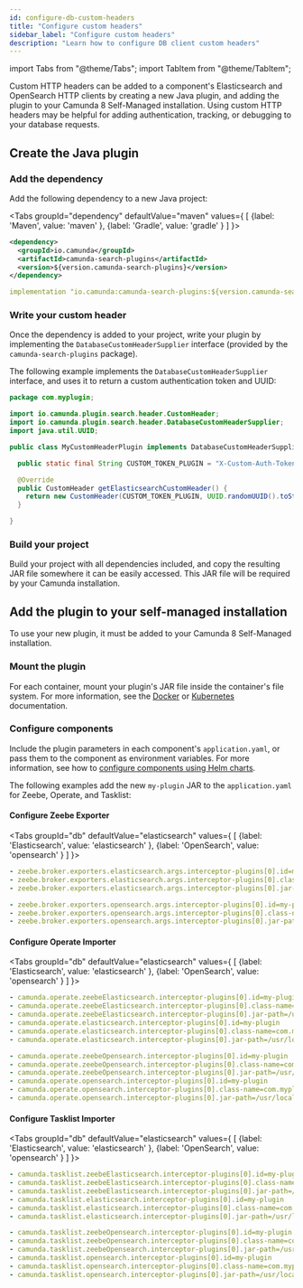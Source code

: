 ```yaml
---
id: configure-db-custom-headers
title: "Configure custom headers"
sidebar_label: "Configure custom headers"
description: "Learn how to configure DB client custom headers"
---
```


import Tabs from "@theme/Tabs";
import TabItem from "@theme/TabItem";

Custom HTTP headers can be added to a component's Elasticsearch and OpenSearch HTTP clients by creating a new Java plugin, and adding the plugin to your Camunda 8 Self-Managed installation. Using custom HTTP headers may be helpful for adding authentication, tracking, or debugging to your database requests.

## Create the Java plugin

### Add the dependency

Add the following dependency to a new Java project:

<Tabs groupId="dependency" defaultValue="maven" values={
[
{label: 'Maven', value: 'maven' },
{label: 'Gradle', value: 'gradle' }
]
}>

<TabItem value='maven'>

```xml
<dependency>
  <groupId>io.camunda</groupId>
  <artifactId>camunda-search-plugins</artifactId>
  <version>${version.camunda-search-plugins}</version>
</dependency>
```

</TabItem>

<TabItem value='gradle'>

```yml
implementation "io.camunda:camunda-search-plugins:${version.camunda-search-plugins}"
```

</TabItem>
</Tabs>

### Write your custom header

Once the dependency is added to your project, write your plugin by implementing the `DatabaseCustomHeaderSupplier` interface (provided by the
`camunda-search-plugins` package).

The following example implements the `DatabaseCustomHeaderSupplier` interface, and uses it to return a custom authentication token and UUID:

```java
package com.myplugin;

import io.camunda.plugin.search.header.CustomHeader;
import io.camunda.plugin.search.header.DatabaseCustomHeaderSupplier;
import java.util.UUID;

public class MyCustomHeaderPlugin implements DatabaseCustomHeaderSupplier {

  public static final String CUSTOM_TOKEN_PLUGIN = "X-Custom-Auth-Token";

  @Override
  public CustomHeader getElasticsearchCustomHeader() {
    return new CustomHeader(CUSTOM_TOKEN_PLUGIN, UUID.randomUUID().toString());
  }

}
```

### Build your project

Build your project with all dependencies included, and copy the resulting JAR file somewhere it can be easily accessed. This JAR file will be required by your Camunda installation.

## Add the plugin to your self-managed installation

To use your new plugin, it must be added to your Camunda 8 Self-Managed installation.

### Mount the plugin

For each container, mount your plugin's JAR file inside the container's file system. For more information, see the
[Docker](https://docs.docker.com/engine/storage/volumes/) or [Kubernetes](https://kubernetes.io/docs/concepts/storage/volumes/) documentation.

### Configure components

Include the plugin parameters in each component's `application.yaml`, or pass them to the component as environment variables. For more information, see how to [configure components using Helm charts](/self-managed/operational-guides/application-configs.md).

The following examples add the new `my-plugin` JAR to the `application.yaml` for Zeebe, Operate, and Tasklist:

#### Configure Zeebe Exporter

<Tabs groupId="db" defaultValue="elasticsearch" values={
[
{label: 'Elasticsearch', value: 'elasticsearch' },
{label: 'OpenSearch', value: 'opensearch' }
]
}>

<TabItem value='elasticsearch'>

```yaml
- zeebe.broker.exporters.elasticsearch.args.interceptor-plugins[0].id=my-plugin
- zeebe.broker.exporters.elasticsearch.args.interceptor-plugins[0].class-name=com.myplugin.MyCustomHeaderPlugin
- zeebe.broker.exporters.elasticsearch.args.interceptor-plugins[0].jar-path=/usr/local/plugin/plg.jar
```

</TabItem>

<TabItem value='opensearch'>

```yaml
- zeebe.broker.exporters.opensearch.args.interceptor-plugins[0].id=my-plugin
- zeebe.broker.exporters.opensearch.args.interceptor-plugins[0].class-name=com.myplugin.MyCustomHeaderPlugin
- zeebe.broker.exporters.opensearch.args.interceptor-plugins[0].jar-path=/usr/local/plugin/plg.jar
```

</TabItem>
</Tabs>

#### Configure Operate Importer

<Tabs groupId="db" defaultValue="elasticsearch" values={
[
{label: 'Elasticsearch', value: 'elasticsearch' },
{label: 'OpenSearch', value: 'opensearch' }
]
}>

<TabItem value='elasticsearch'>

```yaml
- camunda.operate.zeebeElasticsearch.interceptor-plugins[0].id=my-plugin
- camunda.operate.zeebeElasticsearch.interceptor-plugins[0].class-name=com.myplugin.MyCustomHeaderPlugin
- camunda.operate.zeebeElasticsearch.interceptor-plugins[0].jar-path=/usr/local/plugin/plg.jar
- camunda.operate.elasticsearch.interceptor-plugins[0].id=my-plugin
- camunda.operate.elasticsearch.interceptor-plugins[0].class-name=com.myplugin.MyCustomHeaderPlugin
- camunda.operate.elasticsearch.interceptor-plugins[0].jar-path=/usr/local/plugin/plg.jar
```

</TabItem>

<TabItem value='opensearch'>

```yaml
- camunda.operate.zeebeOpensearch.interceptor-plugins[0].id=my-plugin
- camunda.operate.zeebeOpensearch.interceptor-plugins[0].class-name=com.myplugin.MyCustomHeaderPlugin
- camunda.operate.zeebeOpensearch.interceptor-plugins[0].jar-path=/usr/local/plugin/plg.jar
- camunda.operate.opensearch.interceptor-plugins[0].id=my-plugin
- camunda.operate.opensearch.interceptor-plugins[0].class-name=com.myplugin.MyCustomHeaderPlugin
- camunda.operate.opensearch.interceptor-plugins[0].jar-path=/usr/local/plugin/plg.jar
```

</TabItem>
</Tabs>

#### Configure Tasklist Importer

<Tabs groupId="db" defaultValue="elasticsearch" values={
[
{label: 'Elasticsearch', value: 'elasticsearch' },
{label: 'OpenSearch', value: 'opensearch' }
]
}>

<TabItem value='elasticsearch'>

```yaml
- camunda.tasklist.zeebeElasticsearch.interceptor-plugins[0].id=my-plugin
- camunda.tasklist.zeebeElasticsearch.interceptor-plugins[0].class-name=com.myplugin.MyCustomHeaderPlugin
- camunda.tasklist.zeebeElasticsearch.interceptor-plugins[0].jar-path=/usr/local/plugin/plg.jar
- camunda.tasklist.elasticsearch.interceptor-plugins[0].id=my-plugin
- camunda.tasklist.elasticsearch.interceptor-plugins[0].class-name=com.myplugin.MyCustomHeaderPlugin
- camunda.tasklist.elasticsearch.interceptor-plugins[0].jar-path=/usr/local/plugin/plg.jar
```

</TabItem>

<TabItem value='opensearch'>

```yaml
- camunda.tasklist.zeebeOpensearch.interceptor-plugins[0].id=my-plugin
- camunda.tasklist.zeebeOpensearch.interceptor-plugins[0].class-name=com.myplugin.MyCustomHeaderPlugin
- camunda.tasklist.zeebeOpensearch.interceptor-plugins[0].jar-path=/usr/local/plugin/plg.jar
- camunda.tasklist.opensearch.interceptor-plugins[0].id=my-plugin
- camunda.tasklist.opensearch.interceptor-plugins[0].class-name=com.myplugin.MyCustomHeaderPlugin
- camunda.tasklist.opensearch.interceptor-plugins[0].jar-path=/usr/local/plugin/plg.jar
```

</TabItem>
</Tabs>
